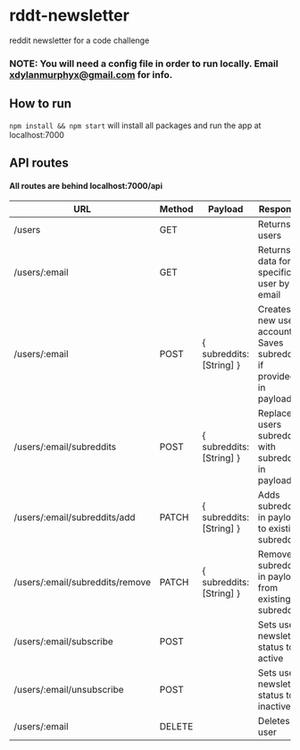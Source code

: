 # rddt-newsletter
reddit newsletter for a code challenge

### NOTE: You will need a config file in order to run locally.  Email xdylanmurphyx@gmail.com for info.

## How to run
`npm install && npm start` will install all packages and run the app at localhost:7000

## API routes
#### All routes are behind localhost:7000/api

| URL                             | Method | Payload                    | Response                                                              |   |
|---------------------------------|--------|----------------------------|-----------------------------------------------------------------------|---|
| /users                          | GET    |                            | Returns all users                                                     |   |
| /users/:email                   | GET    |                            | Returns data for a specific user by email                             |   |
| /users/:email                   | POST   | {  subreddits: [String]  } | Creates a new user account.  Saves subreddits if provided in payload. |   |
| /users/:email/subreddits        | POST   | {  subreddits: [String] }  | Replaces users subreddits with subreddits in payload.                 |   |
| /users/:email/subreddits/add    | PATCH  | {  subreddits: [String] }  | Adds subreddits in payload to existing subreddits                     |   |
| /users/:email/subreddits/remove | PATCH  | {  subreddits: [String] }  | Removes subreddits in payload from existing subreddits                |   |
| /users/:email/subscribe         | POST   |                            | Sets users newsletter status to active                                |   |
| /users/:email/unsubscribe       | POST   |                            | Sets users newsletter status to inactive                              |   |
| /users/:email                   | DELETE |                            | Deletes a user                                                        |   |
